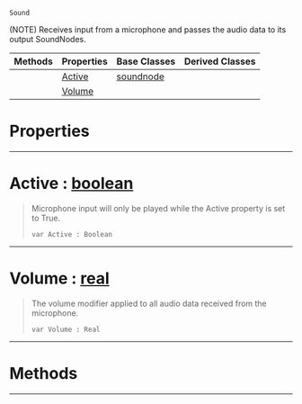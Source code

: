  `Sound`

(NOTE) Receives input from a microphone and passes the audio data to its output SoundNodes.

|Methods|Properties|Base Classes|Derived Classes|
|---|---|---|---|
| |[ Active](https://github.com/PlasmaEngine/PlasmaDocs/blob/master/code_reference/class_reference/microphoneinputnode.markdown#active-plasma-engine-docum)|[soundnode](https://github.com/PlasmaEngine/PlasmaDocs/blob/master/code_reference/class_reference/soundnode.markdown)| |
| |[ Volume](https://github.com/PlasmaEngine/PlasmaDocs/blob/master/code_reference/class_reference/microphoneinputnode.markdown#volume-plasma-engine-docum)| | |


 #  Properties


---  
 #  Active : [boolean](https://github.com/PlasmaEngine/PlasmaDocs/blob/master/code_reference/lightning_base_types/boolean.markdown)

> Microphone input will only be played while the Active property is set to True.
> ``` lang=cpp, name=Lightning
> var Active : Boolean


---  
 #  Volume : [real](https://github.com/PlasmaEngine/PlasmaDocs/blob/master/code_reference/lightning_base_types/real.markdown)

> The volume modifier applied to all audio data received from the microphone.
> ``` lang=cpp, name=Lightning
> var Volume : Real


---  
 #  Methods


---  
 

 